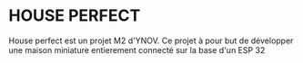 # HOUSE PERFECT

House perfect est un projet M2 d'YNOV. Ce projet à pour but de développer une maison miniature entierement connecté sur la base d'un ESP 32
